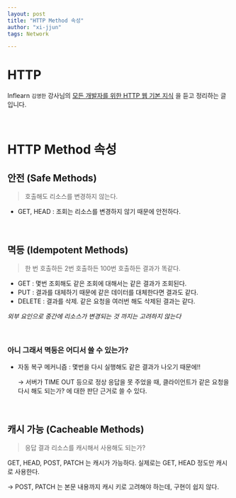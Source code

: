 ```yaml
---
layout: post
title: "HTTP Method 속성"
author: "xi-jjun"
tags: Network

---
```


# HTTP

Inflearn `김영한` 강사님의 [모든 개발자를 위한 HTTP 웹 기본 지식](https://www.inflearn.com/course/http-%EC%9B%B9-%EB%84%A4%ED%8A%B8%EC%9B%8C%ED%81%AC/) 을 듣고 정리하는 글입니다.

<br>

# HTTP Method 속성

## 안전 (Safe Methods)

> 호출해도 리소스를 변경하지 않는다.

- GET, HEAD : 조회는 리소스를 변경하지 않기 때문에 안전하다.

<br>

## 멱등 (Idempotent Methods)

> 한 번 호출하든 2번 호출하든 100번 호출하든 결과가 똑같다.

- GET : 몇번 조회해도 같은 조회에 대해서는 같은 결과가 조회된다.
- PUT : 결과를 대체하기 때문에 같은 데이터를 대체한다면 결과도 같다.
- DELETE : 결과를 삭제. 같은 요청을 여러번 해도 삭제된 결과는 같다.

*외부 요인으로 중간에 리소스가 변경되는 것 까지는 고려하지 않는다*

<br>

### 아니 그래서 멱등은 어디서 쓸 수 있는가?

- 자동 복구 메커니즘 : 몇번을 다시 실행해도 같은 결과가 나오기 때문에!!

  → 서버가 TIME OUT 등으로 정상 응답을 못 주었을 때, 클라이언트가 같은 요청을 다시 해도 되는가? 에 대한 판단 근거로 쓸 수 있다.

<br>

## 캐시 가능 (Cacheable Methods)

> 응답 결과 리소스를 캐시해서 사용해도 되는가?

GET, HEAD, POST, PATCH 는 캐시가 가능하다. 실제로는 GET, HEAD 정도만 캐시로 사용한다.

→ POST, PATCH 는 본문 내용까지 캐시 키로 고려해야 하는데, 구현이 쉽지 않다.

